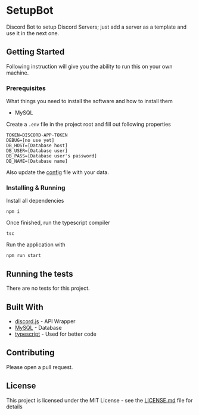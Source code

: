 # SetupBot

Discord Bot to setup Discord Servers; just add a server as a template and use it in the next one.

## Getting Started

Following instruction will give you the ability to run this on your own machine. 

### Prerequisites

What things you need to install the software and how to install them

- MySQL

Create a `.env` file in the project root and fill out following properties

````
TOKEN=DISCORD-APP-TOKEN
DEBUG=[no use yet]
DB_HOST=[Database host]
DB_USER=[Database user]
DB_PASS=[Database user's password]
DB_NAME=[Database name]
````

Also update the [config](config.js) file with your data.

### Installing & Running

Install all dependencies

```
npm i
```

Once finished, run the typescript compiler

```
tsc
```

Run the application with 
````
npm run start
````

## Running the tests

There are no tests for this project.

## Built With

* [discord.js](https://discord.js.org) - API Wrapper
* [MySQL](https://www.mysql.com/) - Database
* [typescript](https://www.typescriptlang.org/) - Used for better code

## Contributing

Please open a pull request.


## License

This project is licensed under the MIT License - see the [LICENSE.md](LICENSE) file for details
